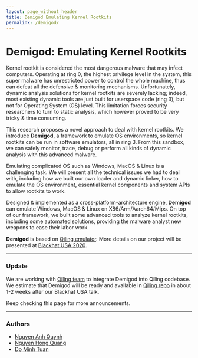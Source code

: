 ```yaml
---
layout: page_without_header
title: Demigod Emulating Kernel Rootkits
permalink: /demigod/
---
```


<h1>Demigod: Emulating Kernel Rootkits</h1>

Kernel rootkit is considered the most dangerous malware that may infect computers. Operating at ring 0, the highest privilege level in the system, this super malware has unrestricted power to control the whole machine, thus can defeat all the defensive & monitoring mechanisms. Unfortunately, dynamic analysis solutions for kernel rootkits are severely lacking; indeed, most existing dynamic tools are just built for userspace code (ring 3), but not for Operating System (OS) level. This limitation forces security researchers to turn to static analysis, which however proved to be very tricky & time consuming.

This research proposes a novel approach to deal with kernel rootkits. We introduce **Demigod**, a framework to emulate OS environments, so kernel rootkits can be run in software emulators, all in ring 3. From this sandbox, we can safely monitor, trace, debug or perform all kinds of dynamic analysis with this advanced malware.

Emulating complicated OS such as Windows, MacOS & Linux is a challenging task. We will present all the technical issues we had to deal with, including how we built our own loader and dynamic linker, how to emulate the OS environment, essential kernel components and system APIs to allow rootkits to work.

Designed & implemented as a cross-platform-architecture engine, **Demigod** can emulate Windows, MacOS & Linux on X86/Arm/Aarch64/Mips. On top of our framework, we built some advanced tools to analyze kernel rootkits, including some automated solutions, providing the malware analyst new weapons to ease their labor work.

**Demigod** is based on [Qiling emulator](https://qiling.io). More details on our project will be presented at [Blackhat USA 2020](https://blackhat.com/us-20/briefings/schedule/#demigod-the-art-of-emulating-kernel-rootkits-20009).

-------
### Update

We are working with [Qiling team](https://qiling.io) to integrate Demigod into Qiling codebase. We estimate that Demigod will be ready and available in [Qiling repo](https://github.com/qilingframework/qiling) in about 1-2 weeks after our Blackhat USA talk.

Keep checking this page for more announcements.

-------
### Authors

- [Nguyen Anh Quynh](https://twitter.com/capstone_engine)
- [Nguyen Hong Quang](https://twitter.com/quangnh89)
- [Do Minh Tuan](https://twitter.com/tuanit96)

